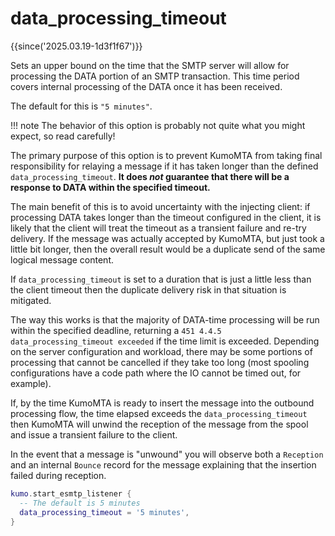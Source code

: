 # data_processing_timeout

{{since('2025.03.19-1d3f1f67')}}

Sets an upper bound on the time that the SMTP server will allow
for processing the DATA portion of an SMTP transaction.  This
time period covers internal processing of the DATA once it
has been received.

The default for this is `"5 minutes"`.

!!! note
    The behavior of this option is probably not quite what you might expect, so
    read carefully!

The primary purpose of this option is to prevent KumoMTA from taking final
responsibility for relaying a message if it has taken longer than the defined
`data_processing_timeout`.   **It does *not* guarantee that there will be a
response to DATA within the specified timeout.**

The main benefit of this is to avoid uncertainty with the injecting client: if
processing DATA takes longer than the timeout configured in the client, it is
likely that the client will treat the timeout as a transient failure and re-try
delivery.  If the message was actually accepted by KumoMTA, but just took a
little bit longer, then the overall result would be a duplicate send of the
same logical message content.

If `data_processing_timeout` is set to a duration that is just a little less
than the client timeout then the duplicate delivery risk in that situation is
mitigated.

The way this works is that the majority of DATA-time processing will be run
within the specified deadline, returning a `451 4.4.5 data_processing_timeout
exceeded` if the time limit is exceeded.  Depending on the server configuration
and workload, there may be some portions of processing that cannot be cancelled
if they take too long (most spooling configurations have a code path where the
IO cannot be timed out, for example).

If, by the time KumoMTA is ready to insert the message into the outbound
processing flow, the time elapsed exceeds the `data_processing_timeout` then
KumoMTA will unwind the reception of the message from the spool and issue a
transient failure to the client.

In the event that a message is "unwound" you will observe both a `Reception`
and an internal `Bounce` record for the message explaining that the insertion
failed during reception.

```lua
kumo.start_esmtp_listener {
  -- The default is 5 minutes
  data_processing_timeout = '5 minutes',
}
```



